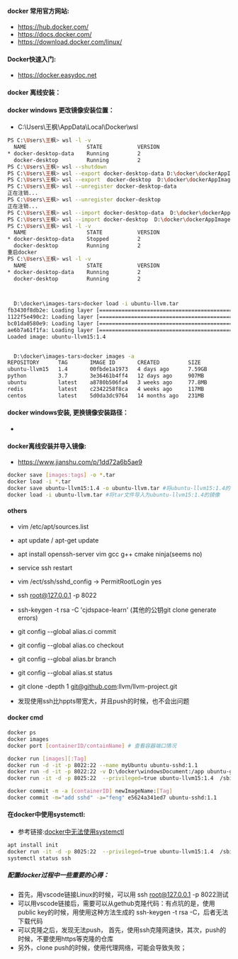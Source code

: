 
#### docker 常用官方网站:
* https://hub.docker.com/
* https://docs.docker.com/
* https://download.docker.com/linux/

#### Docker快速入门:
* https://docker.easydoc.net

#### docker 离线安装：


#### docker windows 更改镜像安装位置：
* C:\Users\王枫\AppData\Local\Docker\wsl


```bash
PS C:\Users\王枫> wsl -l -v
  NAME                   STATE           VERSION
* docker-desktop-data    Running         2
  docker-desktop         Running         2
PS C:\Users\王枫> wsl --shutdown
PS C:\Users\王枫> wsl --export docker-desktop-data D:\docker\dockerAppImages\docker-desktop-data.tar
PS C:\Users\王枫> wsl --export  docker-desktop  D:\docker\dockerAppImages\docker-desktop.tar
PS C:\Users\王枫> wsl --unregister docker-desktop-data
正在注销...
PS C:\Users\王枫> wsl --unregister docker-desktop
正在注销...
PS C:\Users\王枫> wsl --import docker-desktop-data  D:\docker\dockerAppImages\image  D:\docker\dockerAppImages\docker-desktop-data.tar
PS C:\Users\王枫> wsl --import docker-desktop  D:\docker\dockerAppImages\bin  D:\docker\dockerAppImages\docker-desktop.tar
PS C:\Users\王枫> wsl -l -v
  NAME                   STATE           VERSION
* docker-desktop-data    Stopped         2
  docker-desktop         Running         2
重启docker
PS C:\Users\王枫> wsl -l -v
  NAME                   STATE           VERSION
* docker-desktop-data    Running         2
  docker-desktop         Running         2



  D:\docker\images-tars>docker load -i ubuntu-llvm.tar
fb3430f8db2e: Loading layer [==================================================>]  1.854GB/1.854GB
1122f5e490c2: Loading layer [==================================================>]  1.978GB/1.978GB
bc01da0580e9: Loading layer [==================================================>]  3.744GB/3.744GB
ae6b7a61f1fa: Loading layer [==================================================>]  1.495MB/1.495MB
Loaded image: ubuntu-llvm15:1.4
  

  D:\docker\images-tars>docker images -a
REPOSITORY      TAG       IMAGE ID       CREATED         SIZE
ubuntu-llvm15   1.4       00fbde1a1973   4 days ago      7.59GB
python          3.7       3e36461b4ff4   12 days ago     907MB
ubuntu          latest    a8780b506fa4   3 weeks ago     77.8MB
redis           latest    c2342258f8ca   4 weeks ago     117MB
centos          latest    5d0da3dc9764   14 months ago   231MB
  ```


#### docker windows安装, 更换镜像安装路径：
* 

#### docker离线安装并导入镜像:
* https://www.jianshu.com/p/1dd72a6b5ae9
```bash
docker save [images:tags] -o *.tar
docker load -i *.tar
docker save ubuntu-llvm15:1.4 -o ubuntu-llvm.tar #将ubuntu-llvm15:1.4的镜像导出成tar文件
docker load -i ubuntu-llvm.tar #将tar文件导入为ubuntu-llvm15:1.4的镜像
```
#### others
* vim /etc/apt/sources.list
* apt update / apt-get update
* apt install openssh-server vim gcc g++ cmake ninja(seems no)
* service ssh restart
* vim /ect/ssh/sshd_config -> PermitRootLogin yes
* ssh root@127.0.0.1 -p 8022

* ssh-keygen -t rsa -C 'cjdspace-learn' (其他的公钥git clone generate errors)
* git config --global alias.ci commit
* git config --global alias.co checkout
* git config --global alias.br branch
* git config --global alias.st status


* git clone -depth 1 git@github.com:llvm/llvm-project.git
* 发现使用ssh比hppts带宽大，并且push的时候，也不会出问题

#### docker cmd
```bash
docker ps
docker images
docker port [containerID/containName] # 查看容器端口情况

docker run [images][:Tag]
docker run -d -it -p 8022:22 --name myUbuntu ubuntu-sshd:1.1
docker run -d -it -p 8022:22 -v D:\docker\windowsDocument:/app ubuntu-gitpush:1.2
docker run -it -d -p 8025:22  --privileged=true ubuntu-llvm15:1.4  /sbin/init

docker commit -m -a [containerID] newImageName:[Tag]
docker commit -m="add sshd" -a="feng" e5624a341ed7 ubuntu-sshd:1.1
```
#### 在docker中使用systemctl:

* 参考链接:[docker中无法使用systemctl](https://aoyouer.com/posts/docker-systemctl/)
```bash
apt install init
docker run -it -d -p 8025:22  --privileged=true ubuntu-llvm15:1.4  /sbin/init
systemctl status ssh
```

##### 配置docker过程中一些重要的心得：
* 首先，用vscode链接Linux的时候，可以用 ssh root@127.0.0.1 -p 8022测试
* 可以用vscode链接后，需要可以从gethub克隆代码：有点坑的是，使用public key的时候，用使用这种方法生成的 ssh-keygen -t rsa -C，后者无法下载代码
* 可以克隆之后，发现无法push， 首先，使用ssh克隆网速快，其次，push的时候，不要使用https等克隆的仓库
* 另外，clone push的时候，使用代理网络，可能会导致失败；

